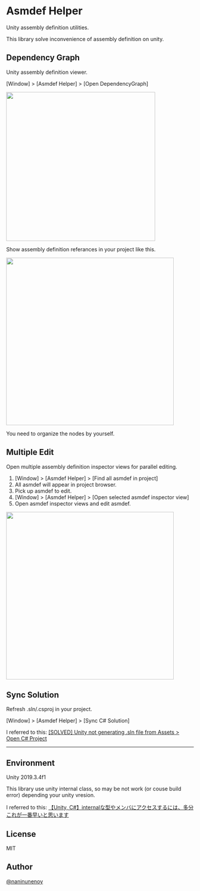 # Asmdef Helper
Unity assembly definition utilities.

This library solve inconvenience of assembly definition on unity.

## Dependency Graph

Unity assembly definition viewer.

[Window] > [Asmdef Helper] > [Open DependencyGraph]

<img src="https://user-images.githubusercontent.com/15327448/79340438-45eff680-7f65-11ea-88f2-dd90157b5df3.png" width="400" />

Show assembly definition referances in your project like this.

<img src="https://user-images.githubusercontent.com/15327448/79340184-e8f44080-7f64-11ea-87f9-3ec90f9c5fa5.png" width="450" />

You need to organize the nodes by yourself.

## Multiple Edit

Open multiple assembly definition inspector views for parallel editing.

1. [Window] > [Asmdef Helper] > [Find all asmdef in project]
2. All asmdef will appear in project browser.
3. Pick up asmdef to edit.
4. [Window] > [Asmdef Helper] > [Open selected asmdef inspector view]
5. Open asmdef inspector views and edit asmdef.

<img src="https://user-images.githubusercontent.com/15327448/79342775-813ff480-7f68-11ea-851d-3e93b5948c0b.gif" width="450" />

## Sync Solution

Refresh .sln/.csproj in your project.

[Window] > [Asmdef Helper] > [Sync C# Solution]

I referred to this: [[SOLVED] Unity not generating .sln file from Assets > Open C# Project
](https://forum.unity.com/threads/solved-unity-not-generating-sln-file-from-assets-open-c-project.538487/)

___

## Environment
Unity 2019.3.4f1

This library use unity internal class, so may be not work (or couse build error) depending your unity vresion.

I referred to this: [【Unity, C#】internalな型やメンバにアクセスするには、多分これが一番早いと思います](https://qiita.com/mob-sakai/items/f3bbc0c45abc31ea7ac0)

## License
MIT

## Author
[@naninunenoy](https://github.com/naninunenoy)
